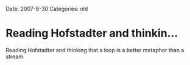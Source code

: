 Date: 2007-8-30
Categories: old

# Reading Hofstadter and thinkin…

Reading Hofstadter and thinking that a loop is a better metaphor than a stream.
